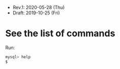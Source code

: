 * Rev.1: 2020-05-28 (Thu)
* Draft: 2019-10-25 (Fri)
# See the list of commands
Run:
```bash
mysql> help
$
```
